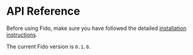 # API Reference

Before using Fido, make sure you have followed the detailed [installation instructions](../getting-started).

The current Fido version is `0.1.0`.
